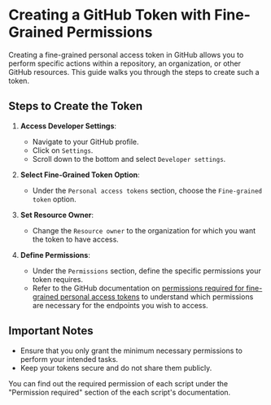 # Creating a GitHub Token with Fine-Grained Permissions

Creating a fine-grained personal access token in GitHub allows you to perform
specific actions within a repository, an organization, or other GitHub
resources. This guide walks you through the steps to create such a token.

## Steps to Create the Token

1. **Access Developer Settings**:
   - Navigate to your GitHub profile.
   - Click on `Settings`.
   - Scroll down to the bottom and select `Developer settings`.

2. **Select Fine-Grained Token Option**:
   - Under the `Personal access tokens` section, choose the `Fine-grained token`
     option.

3. **Set Resource Owner**:
   - Change the `Resource owner` to the organization for which you want the
     token to have access.

4. **Define Permissions**:
   - Under the `Permissions` section, define the specific permissions your token
     requires.
   - Refer to the GitHub documentation on [permissions required for fine-grained
     personal access
     tokens](https://docs.github.com/en/rest/overview/permissions-required-for-fine-grained-personal-access-tokens?apiVersion=2022-11-28)
     to understand which permissions are necessary for the endpoints you wish to
     access.

## Important Notes

- Ensure that you only grant the minimum necessary permissions to perform your
  intended tasks.
- Keep your tokens secure and do not share them publicly.

You can find out the required permission of each script under the "Permission
required" section of the each script's documentation.

